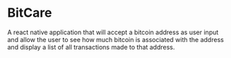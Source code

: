 # BitCare

A react native application that will accept a bitcoin address as user input and
allow the user to see how much bitcoin is associated with the address and
display a list of all transactions made to that address.
